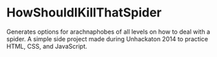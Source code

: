 HowShouldIKillThatSpider
========================

Generates options for arachnaphobes of all levels on how to deal with a spider. 
A simple side project made during Unhackaton 2014 to practice HTML, CSS, and JavaScript.
